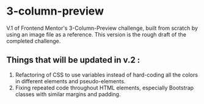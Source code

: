 # 3-column-preview
V.1 of Frontend Mentor's 3-Column-Preview challenge, built from scratch by using an image file as a reference.
This version is the rough draft of the completed challenge. 

## Things that will be updated in v.2 :
  1. Refactoring of CSS to use variables instead of hard-coding all the colors in different elements and pseudo-elements.
  2. Fixing repeated code throughout HTML elements, especially Bootstrap classes with similar margins and padding.

